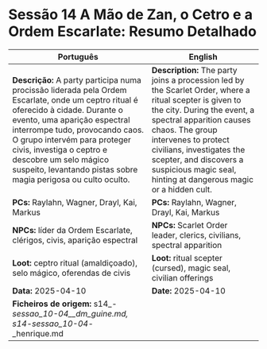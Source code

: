 

# Sessão 14  A Mão de Zan, o Cetro e a Ordem Escarlate: Resumo Detalhado

| Português | English |
|-----------|---------|
| **Descrição:** A party participa numa procissão liderada pela Ordem Escarlate, onde um ceptro ritual é oferecido à cidade. Durante o evento, uma aparição espectral interrompe tudo, provocando caos. O grupo intervém para proteger civis, investiga o ceptro e descobre um selo mágico suspeito, levantando pistas sobre magia perigosa ou culto oculto. | **Description:** The party joins a procession led by the Scarlet Order, where a ritual scepter is given to the city. During the event, a spectral apparition causes chaos. The group intervenes to protect civilians, investigates the scepter, and discovers a suspicious magic seal, hinting at dangerous magic or a hidden cult. |
| **PCs:** Raylahn, Wagner, Drayl, Kai, Markus | **PCs:** Raylahn, Wagner, Drayl, Kai, Markus |
| **NPCs:** líder da Ordem Escarlate, clérigos, civis, aparição espectral | **NPCs:** Scarlet Order leader, clerics, civilians, spectral apparition |
| **Loot:** ceptro ritual (amaldiçoado), selo mágico, oferendas de civis | **Loot:** ritual scepter (cursed), magic seal, civilian offerings |
| **Data:** 2025-04-10 | **Date:** 2025-04-10 |
| **Ficheiros de origem:** s14_-_sessao_10-04__dm_guine.md, s14_-_sessao_10-04_-_henrique.md |

























